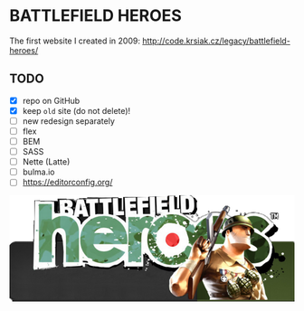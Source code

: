 # BATTLEFIELD HEROES

The first website I created in 2009: http://code.krsiak.cz/legacy/battlefield-heroes/

## TODO

- [x] repo on GitHub
- [x] keep `old` site (do not delete)!
- [ ] new redesign separately
- [ ] flex
- [ ] BEM
- [ ] SASS
- [ ] Nette (Latte)
- [ ] bulma.io
- [ ] https://editorconfig.org/

![bfh](bfh.png)
